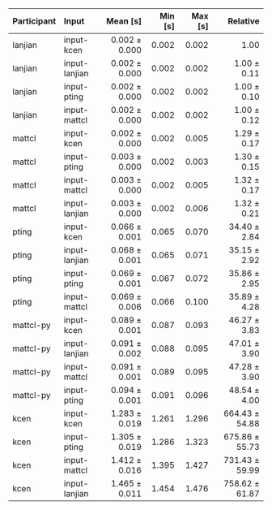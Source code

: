 | Participant | Input | Mean [s] | Min [s] | Max [s] | Relative |
|:---|:---|---:|---:|---:|---:|
| lanjian | input-kcen | 0.002 ± 0.000 | 0.002 | 0.002 | 1.00 |
| lanjian | input-lanjian | 0.002 ± 0.000 | 0.002 | 0.002 | 1.00 ± 0.11 |
| lanjian | input-pting | 0.002 ± 0.000 | 0.002 | 0.002 | 1.00 ± 0.10 |
| lanjian | input-mattcl | 0.002 ± 0.000 | 0.002 | 0.002 | 1.00 ± 0.12 |
| mattcl | input-kcen | 0.002 ± 0.000 | 0.002 | 0.005 | 1.29 ± 0.17 |
| mattcl | input-pting | 0.003 ± 0.000 | 0.002 | 0.003 | 1.30 ± 0.15 |
| mattcl | input-mattcl | 0.003 ± 0.000 | 0.002 | 0.005 | 1.32 ± 0.17 |
| mattcl | input-lanjian | 0.003 ± 0.000 | 0.002 | 0.006 | 1.32 ± 0.21 |
| pting | input-kcen | 0.066 ± 0.001 | 0.065 | 0.070 | 34.40 ± 2.84 |
| pting | input-lanjian | 0.068 ± 0.001 | 0.065 | 0.071 | 35.15 ± 2.92 |
| pting | input-pting | 0.069 ± 0.001 | 0.067 | 0.072 | 35.86 ± 2.95 |
| pting | input-mattcl | 0.069 ± 0.006 | 0.066 | 0.100 | 35.89 ± 4.28 |
| mattcl-py | input-kcen | 0.089 ± 0.001 | 0.087 | 0.093 | 46.27 ± 3.83 |
| mattcl-py | input-lanjian | 0.091 ± 0.002 | 0.088 | 0.095 | 47.01 ± 3.90 |
| mattcl-py | input-mattcl | 0.091 ± 0.001 | 0.089 | 0.095 | 47.28 ± 3.90 |
| mattcl-py | input-pting | 0.094 ± 0.001 | 0.091 | 0.096 | 48.54 ± 4.00 |
| kcen | input-kcen | 1.283 ± 0.019 | 1.261 | 1.296 | 664.43 ± 54.88 |
| kcen | input-pting | 1.305 ± 0.019 | 1.286 | 1.323 | 675.86 ± 55.73 |
| kcen | input-mattcl | 1.412 ± 0.016 | 1.395 | 1.427 | 731.43 ± 59.99 |
| kcen | input-lanjian | 1.465 ± 0.011 | 1.454 | 1.476 | 758.62 ± 61.87 |
